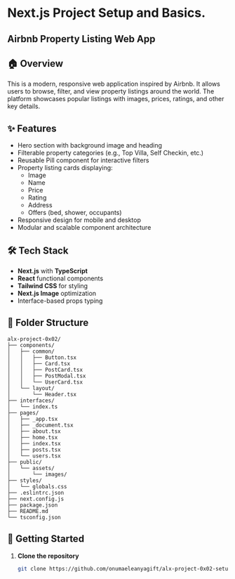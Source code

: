 # Next.js Project Setup and Basics.
## Airbnb Property Listing Web App

## 🏠 Overview

This is a modern, responsive web application inspired by Airbnb. It allows users to browse, filter, and view property listings around the world. The platform showcases popular listings with images, prices, ratings, and other key details.

## ✨ Features

- Hero section with background image and heading
- Filterable property categories (e.g., Top Villa, Self Checkin, etc.)
- Reusable Pill component for interactive filters
- Property listing cards displaying:
  - Image
  - Name
  - Price
  - Rating
  - Address
  - Offers (bed, shower, occupants)
- Responsive design for mobile and desktop
- Modular and scalable component architecture

## 🛠️ Tech Stack

- **Next.js** with **TypeScript**
- **React** functional components
- **Tailwind CSS** for styling
- **Next.js Image** optimization
- Interface-based props typing

## 📁 Folder Structure

```
alx-project-0x02/
├── components/
│   ├── common/
│   │   ├── Button.tsx
│   │   ├── Card.tsx
│   │   ├── PostCard.tsx
│   │   ├── PostModal.tsx
│   │   └── UserCard.tsx
│   └── layout/
│       └── Header.tsx
├── interfaces/
│   └── index.ts
├── pages/
│   ├── _app.tsx
│   ├── _document.tsx
│   ├── about.tsx
│   ├── home.tsx
│   ├── index.tsx
│   ├── posts.tsx
│   └── users.tsx
├── public/
│   └── assets/
│       └── images/
├── styles/
│   └── globals.css
├── .eslintrc.json
├── next.config.js
├── package.json
├── README.md
└── tsconfig.json
```

## 🚀 Getting Started

1. **Clone the repository**
   ```bash
   git clone https://github.com/onumaeleanyagift/alx-project-0x02-setup

